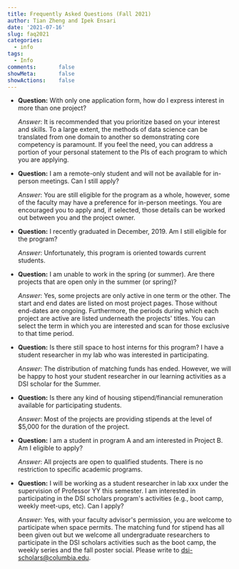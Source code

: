 ```yaml
---
title: Frequently Asked Questions (Fall 2021)
author: Tian Zheng and Ipek Ensari
date: '2021-07-16'
slug: faq2021
categories:
  - info
tags:
  - Info
comments:       false
showMeta:       false
showActions:    false
---
```

+ **Question:** With only one application form, how do I express interest in more than one project?

    *Answer*: It is recommended that you prioritize based on your interest and skills. To a large extent, the methods of data science can be translated from one domain to another so demonstrating core competency is paramount. If you feel the need, you can address a portion of your personal statement to the PIs of each program to which you are applying.

+ **Question:** I am a remote-only student and will not be available for in-person meetings. Can I still apply?

    *Answer*: You are still eligible for the program as a whole, however, some of the faculty may have a preference for in-person meetings. You are encouraged you to apply and, if selected, those details can be worked out between you and the project owner.

+ **Question:** I recently graduated in December, 2019. Am I still eligible for the program?

    *Answer*: Unfortunately, this program is oriented towards current students.

+ **Question:** I am unable to work in the spring (or summer). Are there projects that are open only in the summer (or spring)?

    *Answer*: Yes, some projects are only active in one term or the other. The start and end dates are listed on most project pages. Those without end-dates are ongoing. Furthermore, the periods during which each project are active are listed underneath the projects' titles. You can select the term in which you are interested and scan for those exclusive to that time period.

+ **Question:** Is there still space to host interns for this program?  I have a student researcher in my lab who was interested in participating.

    *Answer*: The distribution of matching funds has ended. However, we will be happy to host your student researcher in our learning activities as a DSI scholar for the Summer.

+ **Question:** Is there any kind of housing stipend/financial remuneration available for participating students. 

    *Answer*: Most of the projects are providing stipends at the level of $5,000 for the duration of the project.
    
+ **Question:** I am a student in program A and am interested in Project B. Am I eligible to apply?

    *Answer*: All projects are open to qualified students. There is no restriction to specific academic programs.

+ **Question:** I will be working as a student researcher in lab xxx under the supervision of Professor YY this semester. I am interested in participating in the DSI scholars program's activities (e.g., boot camp, weekly meet-ups, etc). Can I apply?

    *Answer*: Yes, with your faculty advisor's permission, you are welcome to participate when space permits. The matching fund for stipend has all been given out but we welcome all undergraduate researchers to participate in the DSI scholars activities such as the boot camp, the weekly series and the fall poster social. Please write to <dsi-scholars@columbia.edu>.
